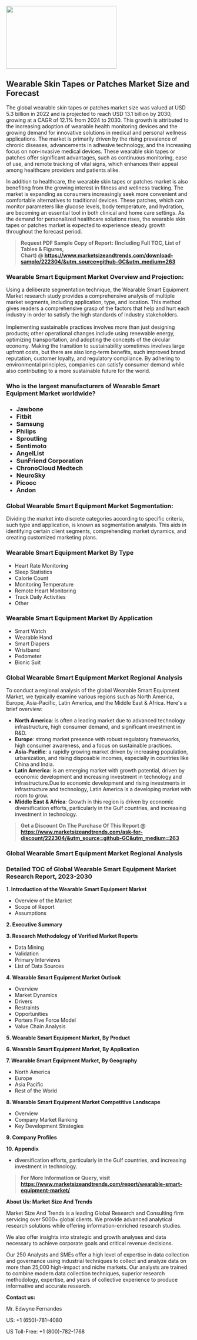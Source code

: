 <p><img class="alignnone size-medium wp-image-20088" src="https://ffe5etoiles.com/wp-content/uploads/2024/12/MST1-300x171.png" alt="" width="300" height="171" /></p><h2>Wearable Skin Tapes or Patches Market Size and Forecast</h2><p>The global wearable skin tapes or patches market size was valued at USD 5.3 billion in 2022 and is projected to reach USD 13.1 billion by 2030, growing at a CAGR of 12.1% from 2024 to 2030. This growth is attributed to the increasing adoption of wearable health monitoring devices and the growing demand for innovative solutions in medical and personal wellness applications. The market is primarily driven by the rising prevalence of chronic diseases, advancements in adhesive technology, and the increasing focus on non-invasive medical devices. These wearable skin tapes or patches offer significant advantages, such as continuous monitoring, ease of use, and remote tracking of vital signs, which enhances their appeal among healthcare providers and patients alike.</p><p>In addition to healthcare, the wearable skin tapes or patches market is also benefiting from the growing interest in fitness and wellness tracking. The market is expanding as consumers increasingly seek more convenient and comfortable alternatives to traditional devices. These patches, which can monitor parameters like glucose levels, body temperature, and hydration, are becoming an essential tool in both clinical and home care settings. As the demand for personalized healthcare solutions rises, the wearable skin tapes or patches market is expected to experience steady growth throughout the forecast period.</p></p><blockquote id="" class=""><strong>Request PDF Sample Copy of Report: (Including Full TOC, List of Tables &amp; Figures, Chart)&nbsp;@&nbsp;<strong><a href="https://www.marketsizeandtrends.com/download-sample/222304/&utm_source=github-GC&utm_medium=263" target="_blank">https://www.marketsizeandtrends.com/download-sample/222304/&utm_source=github-GC&utm_medium=263</a></strong></strong></blockquote><h3 id="" class="">Wearable Smart Equipment Market&nbsp;Overview and Projection:</h3><p id="" class="">Using a deliberate segmentation technique, the Wearable Smart Equipment Market research study provides a comprehensive analysis of multiple market segments, including application, type, and location. This method gives readers a comprehensive grasp of the factors that help and hurt each industry in order to satisfy the high standards of industry stakeholders. <br /> <br />Implementing sustainable practices involves more than just designing products; other operational changes include using renewable energy, optimizing transportation, and adopting the concepts of the circular economy. Making the transition to sustainability sometimes involves large upfront costs, but there are also long-term benefits, such improved brand reputation, customer loyalty, and regulatory compliance. By adhering to environmental principles, companies can satisfy consumer demand while also contributing to a more sustainable future for the world.</p><h3 id="" class="">Who is the largest manufacturers of&nbsp;Wearable Smart Equipment Market worldwide?</h3><h3 class=""><p><ul><li>Jawbone </li><li> Fitbit </li><li> Samsung </li><li> Philips </li><li> Sproutling </li><li> Sentimoto </li><li> AngelList </li><li> SunFriend Corporation </li><li> ChronoCloud Medtech </li><li> NeuroSky </li><li> Picooc </li><li> Andon</li></ul></p></h3><h3 id="" class="">Global&nbsp;Wearable Smart Equipment Market Segmentation:</h3><p id="" class="">Dividing the market into discrete categories according to specific criteria, such type and application, is known as segmentation analysis. This aids in identifying certain client segments, comprehending market dynamics, and creating customized marketing plans.</p><h3 id="" class="">Wearable Smart Equipment Market&nbsp;By Type</h3><p><p><ul><li>Heart Rate Monitoring</li><li> Sleep Statistics</li><li> Calorie Count</li><li> Monitoring Temperature</li><li> Remote Heart Monitoring</li><li> Track Daily Activities</li><li> Other</p></li></ul></p></p><h3 id="" class="">Wearable Smart Equipment Market&nbsp;By Application</h3><p class=""><p><ul><li>Smart Watch</li><li> Wearable Hand</li><li> Smart Diapers</li><li> Wristband</li><li> Pedometer</li><li> Bionic Suit</li></ul></p></p><h3 id="" class="">Global Wearable Smart Equipment Market Regional Analysis</h3><p id="" class="">To conduct a regional analysis of the global Wearable Smart Equipment Market, we typically examine various regions such as North America, Europe, Asia-Pacific, Latin America, and the Middle East &amp; Africa. Here's a brief overview:</p><ul><li><strong>North America</strong>: is often a leading market due to advanced technology infrastructure, high consumer demand, and significant investment in R&amp;D.</li><li><strong>Europe</strong>: strong market presence with robust regulatory frameworks, high consumer awareness, and a focus on sustainable practices.</li><li><strong>Asia-Pacific</strong>: a rapidly growing market driven by increasing population, urbanization, and rising disposable incomes, especially in countries like China and India.</li><li><strong>Latin America</strong>: is an emerging market with growth potential, driven by economic development and increasing investment in technology and infrastructure.Due to economic development and rising investments in infrastructure and technology, Latin America is a developing market with room to grow.</li><li><strong>Middle East &amp; Africa</strong>: Growth in this region is driven by economic diversification efforts, particularly in the Gulf countries, and increasing investment in technology.</li></ul><blockquote id="" class=""><strong>Get a Discount On The Purchase Of This Report @ <strong><a href="https://www.marketsizeandtrends.com/ask-for-discount/222304/&utm_source=github-GC&utm_medium=263" target="_blank">https://www.marketsizeandtrends.com/ask-for-discount/222304/&utm_source=github-GC&utm_medium=263</a></strong></strong></blockquote><h3 id="" class="">Global Wearable Smart Equipment Market Regional Analysis</h3><h3 id="" class="">Detailed TOC of Global Wearable Smart Equipment Market Research Report, 2023-2030</h3><p id="" class=""><strong>1. Introduction of the Wearable Smart Equipment Market</strong></p><ul><li>Overview of the Market</li><li>Scope of Report</li><li>Assumptions</li></ul><p id="" class=""><strong>2. Executive Summary</strong></p><p id="" class=""><strong>3. Research Methodology of Verified Market Reports</strong></p><ul><li>Data Mining</li><li>Validation</li><li>Primary Interviews</li><li>List of Data Sources</li></ul><p id="" class=""><strong>4. Wearable Smart Equipment Market Outlook</strong></p><ul><li>Overview</li><li>Market Dynamics</li><li>Drivers</li><li>Restraints</li><li>Opportunities</li><li>Porters Five Force Model</li><li>Value Chain Analysis</li></ul><p id="" class=""><strong>5. Wearable Smart Equipment Market, By Product</strong></p><p id="" class=""><strong>6. Wearable Smart Equipment Market, By Application</strong></p><p id="" class=""><strong>7. Wearable Smart Equipment Market, By Geography</strong></p><ul><li>North America</li><li>Europe</li><li>Asia Pacific</li><li>Rest of the World</li></ul><p id="" class=""><strong>8. Wearable Smart Equipment Market Competitive Landscape</strong></p><ul><li>Overview</li><li>Company Market Ranking</li><li>Key Development Strategies</li></ul><p id="" class=""><strong>9. Company Profiles</strong></p><p id="" class=""><strong>10. Appendix</strong></p><ul><li>diversification efforts, particularly in the Gulf countries, and increasing investment in technology.</li></ul><blockquote id="" class=""><strong>For More Information or Query, visit <strong><strong><a href="https://www.marketsizeandtrends.com/report/wearable-smart-equipment-market/" target="_blank">https://www.marketsizeandtrends.com/report/wearable-smart-equipment-market/</a></strong></strong></strong></blockquote><p id="" class=""><strong>About Us: Market Size And Trends</strong></p><p id="" class="">Market Size And Trends is a leading Global Research and Consulting firm servicing over 5000+ global clients. We provide advanced analytical research solutions while offering information-enriched research studies.</p><p id="" class="">We also offer insights into strategic and growth analyses and data necessary to achieve corporate goals and critical revenue decisions.</p><p id="" class="">Our 250 Analysts and SMEs offer a high level of expertise in data collection and governance using industrial techniques to collect and analyze data on more than 25,000 high-impact and niche markets. Our analysts are trained to combine modern data collection techniques, superior research methodology, expertise, and years of collective experience to produce informative and accurate research.</p><p id="" class=""><strong>Contact us:</strong></p><p id="" class="">Mr. Edwyne Fernandes</p><p id="" class="">US: +1 (650)-781-4080</p><p id="" class="">US Toll-Free: +1 (800)-782-1768</p>
